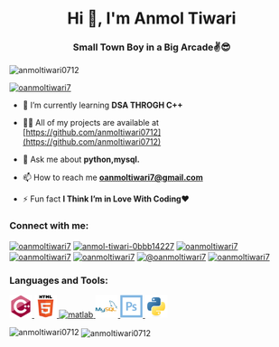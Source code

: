 <h1 align="center">Hi 👋, I'm Anmol Tiwari</h1>
<h3 align="center">Small Town Boy in a Big Arcade✌️😎</h3>

<p align="left"> <img src="https://komarev.com/ghpvc/?username=anmoltiwari0712&label=Profile%20views&color=0e75b6&style=flat" alt="anmoltiwari0712" /> </p>

<p align="left"> <a href="https://twitter.com/oanmoltiwari7" target="blank"><img src="https://img.shields.io/twitter/follow/oanmoltiwari7?logo=twitter&style=for-the-badge" alt="oanmoltiwari7" /></a> </p>

- 🌱 I’m currently learning **DSA THROGH C++**

- 👨‍💻 All of my projects are available at [https://github.com/anmoltiwari0712](https://github.com/anmoltiwari0712)

- 💬 Ask me about **python,mysql.**

- 📫 How to reach me **oanmoltiwari7@gmail.com**

- ⚡ Fun fact **I Think I’m in Love With Coding❤️**

<h3 align="left">Connect with me:</h3>
<p align="left">
<a href="https://twitter.com/oanmoltiwari7" target="blank"><img align="center" src="https://raw.githubusercontent.com/rahuldkjain/github-profile-readme-generator/master/src/images/icons/Social/twitter.svg" alt="oanmoltiwari7" height="30" width="40" /></a>
<a href="https://linkedin.com/in/anmol-tiwari-0bbb14227" target="blank"><img align="center" src="https://raw.githubusercontent.com/rahuldkjain/github-profile-readme-generator/master/src/images/icons/Social/linked-in-alt.svg" alt="anmol-tiwari-0bbb14227" height="30" width="40" /></a>
<a href="https://instagram.com/oanmoltiwari7" target="blank"><img align="center" src="https://raw.githubusercontent.com/rahuldkjain/github-profile-readme-generator/master/src/images/icons/Social/instagram.svg" alt="oanmoltiwari7" height="30" width="40" /></a>
<a href="https://www.hackerrank.com/oanmoltiwari7" target="blank"><img align="center" src="https://raw.githubusercontent.com/rahuldkjain/github-profile-readme-generator/master/src/images/icons/Social/hackerrank.svg" alt="oanmoltiwari7" height="30" width="40" /></a>
<a href="https://www.leetcode.com/oanmoltiwari7" target="blank"><img align="center" src="https://raw.githubusercontent.com/rahuldkjain/github-profile-readme-generator/master/src/images/icons/Social/leet-code.svg" alt="oanmoltiwari7" height="30" width="40" /></a>
<a href="https://www.hackerearth.com/@oanmoltiwari7" target="blank"><img align="center" src="https://raw.githubusercontent.com/rahuldkjain/github-profile-readme-generator/master/src/images/icons/Social/hackerearth.svg" alt="@oanmoltiwari7" height="30" width="40" /></a>
<a href="https://auth.geeksforgeeks.org/user/oanmoltiwari7" target="blank"><img align="center" src="https://raw.githubusercontent.com/rahuldkjain/github-profile-readme-generator/master/src/images/icons/Social/geeks-for-geeks.svg" alt="oanmoltiwari7" height="30" width="40" /></a>
</p>

<h3 align="left">Languages and Tools:</h3>
<p align="left"> <a href="https://www.w3schools.com/cpp/" target="_blank" rel="noreferrer"> <img src="https://raw.githubusercontent.com/devicons/devicon/master/icons/cplusplus/cplusplus-original.svg" alt="cplusplus" width="40" height="40"/> </a> <a href="https://www.w3.org/html/" target="_blank" rel="noreferrer"> <img src="https://raw.githubusercontent.com/devicons/devicon/master/icons/html5/html5-original-wordmark.svg" alt="html5" width="40" height="40"/> </a> <a href="https://www.mathworks.com/" target="_blank" rel="noreferrer"> <img src="https://upload.wikimedia.org/wikipedia/commons/2/21/Matlab_Logo.png" alt="matlab" width="40" height="40"/> </a> <a href="https://www.mysql.com/" target="_blank" rel="noreferrer"> <img src="https://raw.githubusercontent.com/devicons/devicon/master/icons/mysql/mysql-original-wordmark.svg" alt="mysql" width="40" height="40"/> </a> <a href="https://www.photoshop.com/en" target="_blank" rel="noreferrer"> <img src="https://raw.githubusercontent.com/devicons/devicon/master/icons/photoshop/photoshop-line.svg" alt="photoshop" width="40" height="40"/> </a> <a href="https://www.python.org" target="_blank" rel="noreferrer"> <img src="https://raw.githubusercontent.com/devicons/devicon/master/icons/python/python-original.svg" alt="python" width="40" height="40"/> </a> </p>

<p><img align="left" src="https://github-readme-stats.vercel.app/api/top-langs?username=anmoltiwari0712&show_icons=true&locale=en&layout=compact" alt="anmoltiwari0712" /></p>

<p>&nbsp;<img align="center" src="https://github-readme-stats.vercel.app/api?username=anmoltiwari0712&show_icons=true&locale=en" alt="anmoltiwari0712" /></p>
